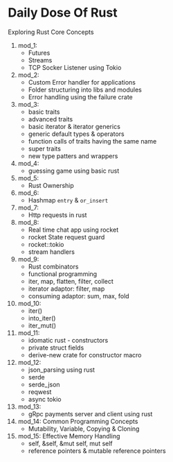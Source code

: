 # Daily Dose Of Rust

Exploring Rust Core Concepts

1. mod_1: 
	- Futures
	- Streams
	- TCP Socker Listener using Tokio
2. mod_2: 
	- Custom Error handler for applications
	- Folder structuring into libs and modules
	- Error handling using the failure crate
3. mod_3:
	- basic traits
	- advanced traits
	- basic iterator & iterator generics
	- generic default types & operators
	- function calls of traits having the same name
	- super traits
	- new type patters and wrappers
4. mod_4:
	- guessing game using basic rust
5. mod_5:
	- Rust Ownership
6. mod_6:
	- Hashmap `entry` & `or_insert`
7. mod_7:
	- Http requests in rust
8. mod_8:
	- Real time chat app using rocket
	- rocket State request guard
	- rocket::tokio
	- stream handlers
9. mod_9:
	- Rust combinators
	- functional programming
	- iter, map, flatten, filter, collect 
    - iterator adaptor: filter, map
	- consuming adaptor: sum, max, fold
10. mod_10:
    - iter()
    - into_iter()
    - iter_mut()
11. mod_11:
	- idomatic rust - constructors
	- private struct fields
	- derive-new crate for constructor macro
12. mod_12:
	- json_parsing using rust
	- serde
	- serde_json
	- reqwest
	- async tokio
13. mod_13:
	- gRpc payments server and client using rust
14. mod_14: Common Programming Concepts
    - Mutability, Variable, Copying & Cloning
15. mod_15: Effective Memory Handling
    - self, &self, &mut self, mut self
    - reference pointers & mutable reference pointers